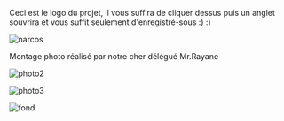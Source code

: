 Ceci est le logo du projet, il vous suffira de cliquer dessus puis un anglet souvrira et vous suffit seulement d'enregistré-sous :) :) 

![narcos](https://user-images.githubusercontent.com/68733689/90730951-47417f00-e2c9-11ea-9923-e021aba41e76.png)

Montage photo réalisé par notre cher délégué Mr.Rayane 

![photo2](https://user-images.githubusercontent.com/68733689/90731527-17df4200-e2ca-11ea-9fad-dac67f383392.jpg)


![photo3](https://user-images.githubusercontent.com/68733689/90731749-61c82800-e2ca-11ea-96ab-64c539cd71da.jpg)



![fond](https://user-images.githubusercontent.com/68733689/90745833-a48cfe80-e2d0-11ea-86a8-73a48d64dcf1.jpg)
